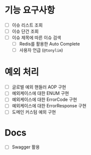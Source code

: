 # 기능 요구사항

- [ ] 이슈 리스트 조회
- [ ] 이슈 단건 조회
- [ ] 이슈 제목에 따른 이슈 검색
    - [ ] Redis를 활용한 Auto Complete
    - [ ] 사용자 언급 (`@tonylim`)

# 예외 처리

- [ ] 글로벌 예외 핸들러 AOP 구현
- [ ] 예외케이스에 대한 ENUM 구현
- [ ] 예외케이스에 대한 ErrorCode 구현
- [ ] 예외케이스에 대한 ErrorResponse 구현
- [ ] 도메인 커스텀 예외 구현

# Docs

- [ ] Swagger 활용
